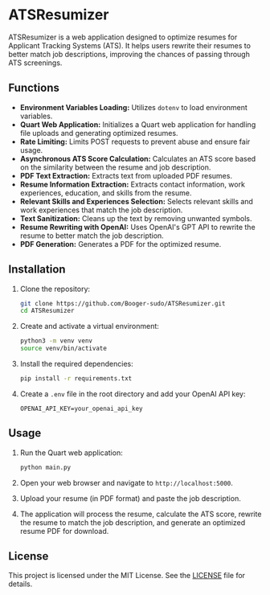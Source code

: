 # ATSResumizer

ATSResumizer is a web application designed to optimize resumes for Applicant Tracking Systems (ATS). It helps users rewrite their resumes to better match job descriptions, improving the chances of passing through ATS screenings.

## Functions

- **Environment Variables Loading:** Utilizes `dotenv` to load environment variables.
- **Quart Web Application:** Initializes a Quart web application for handling file uploads and generating optimized resumes.
- **Rate Limiting:** Limits POST requests to prevent abuse and ensure fair usage.
- **Asynchronous ATS Score Calculation:** Calculates an ATS score based on the similarity between the resume and job description.
- **PDF Text Extraction:** Extracts text from uploaded PDF resumes.
- **Resume Information Extraction:** Extracts contact information, work experiences, education, and skills from the resume.
- **Relevant Skills and Experiences Selection:** Selects relevant skills and work experiences that match the job description.
- **Text Sanitization:** Cleans up the text by removing unwanted symbols.
- **Resume Rewriting with OpenAI:** Uses OpenAI's GPT API to rewrite the resume to better match the job description.
- **PDF Generation:** Generates a PDF for the optimized resume.

## Installation

1. Clone the repository:
    ```sh
    git clone https://github.com/Booger-sudo/ATSResumizer.git
    cd ATSResumizer
    ```

2. Create and activate a virtual environment:
    ```sh
    python3 -m venv venv
    source venv/bin/activate
    ```

3. Install the required dependencies:
    ```sh
    pip install -r requirements.txt
    ```

4. Create a `.env` file in the root directory and add your OpenAI API key:
    ```env
    OPENAI_API_KEY=your_openai_api_key
    ```

## Usage

1. Run the Quart web application:
    ```sh
    python main.py
    ```

2. Open your web browser and navigate to `http://localhost:5000`.

3. Upload your resume (in PDF format) and paste the job description.

4. The application will process the resume, calculate the ATS score, rewrite the resume to match the job description, and generate an optimized resume PDF for download.

## License

This project is licensed under the MIT License. See the [LICENSE](LICENSE) file for details.
